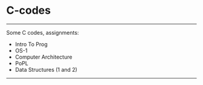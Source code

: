 # C-codes

------------------------------
Some C codes, assignments: 
* Intro To Prog
* OS-1
* Computer Architecture
* PoPL
* Data Structures (1 and 2)

------------------------------

